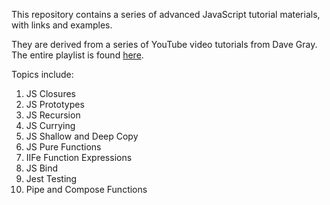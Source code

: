 This repository contains a series of advanced JavaScript tutorial materials, with links and examples.

They are derived from a series of YouTube video tutorials from Dave Gray. The entire playlist is found [here](https://www.youtube.com/playlist?list=PL0Zuz27SZ-6N3bG4YZhkrCL3ZmDcLTuGd). 

Topics include:

1) JS Closures
2) JS Prototypes
3) JS Recursion
4) JS Currying
5) JS Shallow and Deep Copy
6) JS Pure Functions
7) IIFe Function Expressions
8) JS Bind
9) Jest Testing
10) Pipe and Compose Functions
